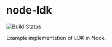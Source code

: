 # node-ldk
[![Build Status](https://travis-ci.com/arik-so/node-ldk.svg?branch=master)](https://travis-ci.com/arik-so/node-ldk)

Example implementation of LDK in Node.
